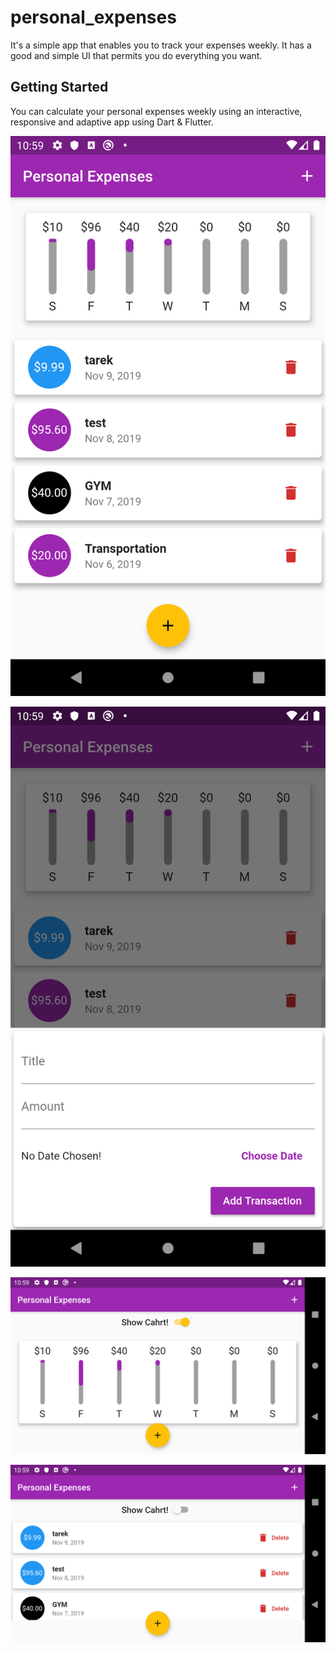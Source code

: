 # personal_expenses

It's a simple app that enables you to track your expenses weekly. It has a good and simple UI that permits you do everything you want.

## Getting Started

You can calculate your personal expenses weekly using an interactive, responsive and adaptive app using Dart & Flutter.

![Portrait mode 1](1.png) 

![Portrait mode 2](2.png)

![Landscape mode 1](3.png) 

![Landscape mode 2](4.png)
